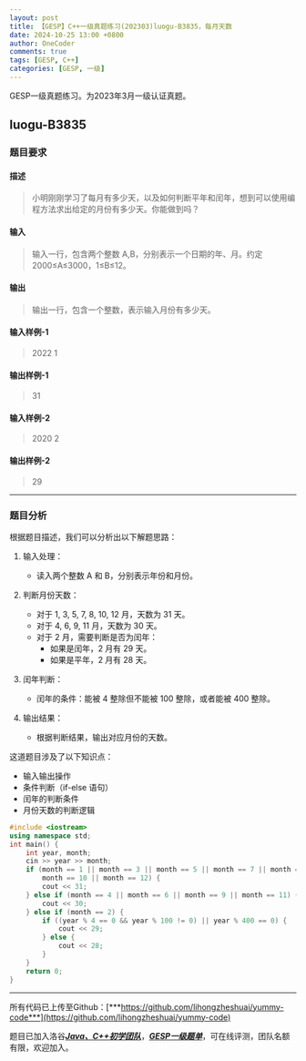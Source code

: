 ```yaml
---
layout: post
title: 【GESP】C++一级真题练习(202303)luogu-B3835，每月天数
date: 2024-10-25 13:00 +0800
author: OneCoder
comments: true
tags: [GESP, C++]
categories: [GESP, 一级]
---
```

GESP一级真题练习。为2023年3月一级认证真题。

<!--more-->

## luogu-B3835

### 题目要求

#### 描述

>小明刚刚学习了每月有多少天，以及如何判断平年和闰年，想到可以使用编程方法求出给定的月份有多少天。你能做到吗？

#### 输入

>输入一行，包含两个整数 A,B，分别表示一个日期的年、月。约定 2000≤A≤3000，1≤B≤12。

#### 输出

>输出一行，包含一个整数，表示输入月份有多少天。

#### 输入样例-1

>2022 1

#### 输出样例-1

>31

#### 输入样例-2

>2020 2

#### 输出样例-2

>29

---

### 题目分析

根据题目描述，我们可以分析出以下解题思路：

1. 输入处理：
   - 读入两个整数 A 和 B，分别表示年份和月份。

2. 判断月份天数：
   - 对于 1, 3, 5, 7, 8, 10, 12 月，天数为 31 天。
   - 对于 4, 6, 9, 11 月，天数为 30 天。
   - 对于 2 月，需要判断是否为闰年：
     - 如果是闰年，2 月有 29 天。
     - 如果是平年，2 月有 28 天。

3. 闰年判断：
   - 闰年的条件：能被 4 整除但不能被 100 整除，或者能被 400 整除。

4. 输出结果：
   - 根据判断结果，输出对应月份的天数。

这道题目涉及了以下知识点：

- 输入输出操作
- 条件判断（if-else 语句）
- 闰年的判断条件
- 月份天数的判断逻辑

```cpp
#include <iostream>
using namespace std;
int main() {
    int year, month;
    cin >> year >> month;
    if (month == 1 || month == 3 || month == 5 || month == 7 || month == 8 ||
        month == 10 || month == 12) {
        cout << 31;
    } else if (month == 4 || month == 6 || month == 9 || month == 11) {
        cout << 30;
    } else if (month == 2) {
        if ((year % 4 == 0 && year % 100 != 0) || year % 400 == 0) {
            cout << 29;
        } else {
            cout << 28;
        }
    }
    return 0;
}
```

---

所有代码已上传至Github：[***https://github.com/lihongzheshuai/yummy-code***](https://github.com/lihongzheshuai/yummy-code)

题目已加入洛谷[***Java、C++初学团队***](https://www.luogu.com.cn/team/92228)，[***GESP一级题单***](https://www.luogu.com.cn/training/632658#problems)，可在线评测，团队名额有限，欢迎加入。
